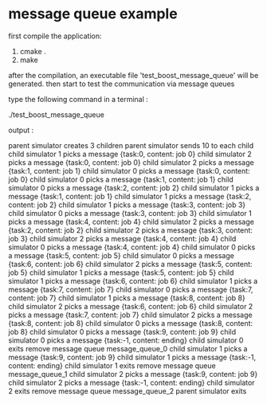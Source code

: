 # message queue example

first compile the application:

1. cmake .
2. make

after the compilation, an executable file 'test_boost_message_queue' will be generated. then start to test the communication via message queues

type the following command in a terminal :

./test_boost_message_queue

output :

parent simulator creates 3 children 
parent simulator sends 10 to each child 
child simulator 1 picks a message {task:0, content: job 0}
child simulator 2 picks a message {task:0, content: job 0}
child simulator 2 picks a message {task:1, content: job 1}
child simulator 0 picks a message {task:0, content: job 0}
child simulator 0 picks a message {task:1, content: job 1}
child simulator 0 picks a message {task:2, content: job 2}
child simulator 1 picks a message {task:1, content: job 1}
child simulator 1 picks a message {task:2, content: job 2}
child simulator 1 picks a message {task:3, content: job 3}
child simulator 0 picks a message {task:3, content: job 3}
child simulator 1 picks a message {task:4, content: job 4}
child simulator 2 picks a message {task:2, content: job 2}
child simulator 2 picks a message {task:3, content: job 3}
child simulator 2 picks a message {task:4, content: job 4}
child simulator 0 picks a message {task:4, content: job 4}
child simulator 0 picks a message {task:5, content: job 5}
child simulator 0 picks a message {task:6, content: job 6}
child simulator 2 picks a message {task:5, content: job 5}
child simulator 1 picks a message {task:5, content: job 5}
child simulator 1 picks a message {task:6, content: job 6}
child simulator 1 picks a message {task:7, content: job 7}
child simulator 0 picks a message {task:7, content: job 7}
child simulator 1 picks a message {task:8, content: job 8}
child simulator 2 picks a message {task:6, content: job 6}
child simulator 2 picks a message {task:7, content: job 7}
child simulator 2 picks a message {task:8, content: job 8}
child simulator 0 picks a message {task:8, content: job 8}
child simulator 0 picks a message {task:9, content: job 9}
child simulator 0 picks a message {task:-1, content: ending}
child simulator 0 exits
remove message queue message_queue_0
child simulator 1 picks a message {task:9, content: job 9}
child simulator 1 picks a message {task:-1, content: ending}
child simulator 1 exits
remove message queue message_queue_1
child simulator 2 picks a message {task:9, content: job 9}
child simulator 2 picks a message {task:-1, content: ending}
child simulator 2 exits
remove message queue message_queue_2
parent simulator exits

